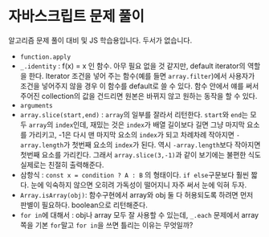 # 자바스크립트 문제 풀이

알고리즘 문제 풀이 대비 및 JS 학습용입니다. 두서가 없습니다.

- `function.apply`
- `_.identity` : f(x) = x 인 함수. 아무 필요 없을 것 같지만, default iterator의 역할을 한다. Iterator 조건을 넣어 주는 함수(예를 들면 `array.filter`)에서 사용자가 조건을 넣어주지 않을 경우 이 함수를 default로 쓸 수 있다. 함수 안에서 얘를 써서 주어진 collection의 값을 건드리면 원본은 바뀌지 않고 원하는 동작을 할 수 있다.
- `arguments`
- `array.slice(start,end)` : `array`의 일부를 잘라서 리턴한다. `start`와 `end`는 모두 `array`의 `index`인데, 재밌는 것은 `index`가 배열 길이보다 길면 그냥 마지막 요소를 가리키고, -1은 다시 맨 마지막 요소의 `index`가 되고 차례차례 작아지면 `-array.length`가 첫번째 요소의 `index`가 된다. 역시 `-array.length`보다 작아지면 첫번째 요소를 가리킨다. 그래서 `array.slice(3,-1)`과 같이 보기에는 불편한 식도 실제로는 친절히 출력해준다.
- 삼항식 : `const x = condition ? A : B` 의 형태이다. `if else`구문보다 훨씬 짧다. 눈에 익숙하지 않으면 오히려 가독성이 떨어지니 자주 써서 눈에 익혀 두자.
- `Array.isArray(obj)`: 함수구현에서 array와 obj 둘 다 허용되도록 하려면 먼저 판별이 필요하다. boolean으로 리턴해준다.
- `for in`에 대해서 : obj나 array 모두 잘 사용할 수 있는데, `_.each` 문제에서 array쪽을 기본 `for`말고 `for in`을 쓰면 틀리는 이유는 무엇일까?
